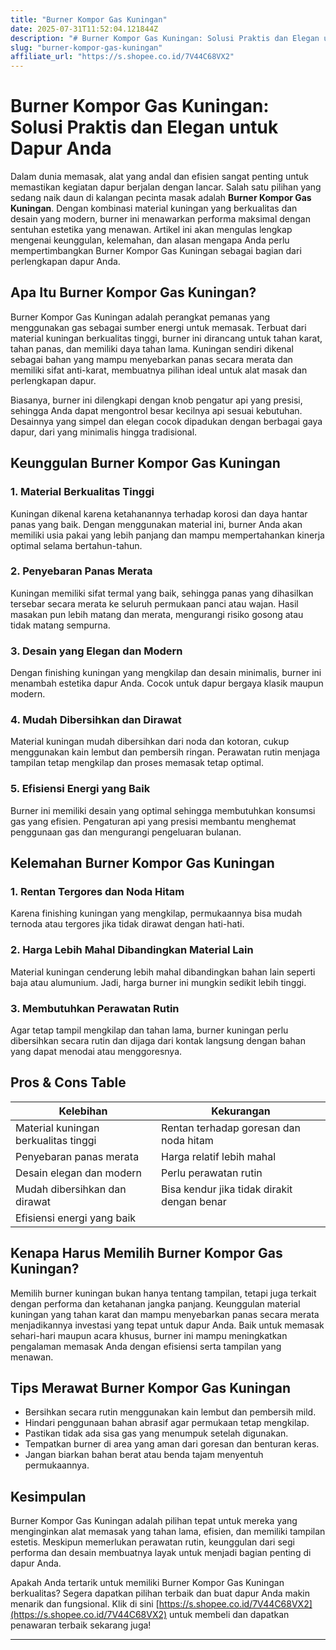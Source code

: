 ```yaml
---
title: "Burner Kompor Gas Kuningan"
date: 2025-07-31T11:52:04.121844Z
description: "# Burner Kompor Gas Kuningan: Solusi Praktis dan Elegan untuk Dapur Anda..."
slug: "burner-kompor-gas-kuningan"
affiliate_url: "https://s.shopee.co.id/7V44C68VX2"
---
```

# Burner Kompor Gas Kuningan: Solusi Praktis dan Elegan untuk Dapur Anda

Dalam dunia memasak, alat yang andal dan efisien sangat penting untuk memastikan kegiatan dapur berjalan dengan lancar. Salah satu pilihan yang sedang naik daun di kalangan pecinta masak adalah **Burner Kompor Gas Kuningan**. Dengan kombinasi material kuningan yang berkualitas dan desain yang modern, burner ini menawarkan performa maksimal dengan sentuhan estetika yang menawan. Artikel ini akan mengulas lengkap mengenai keunggulan, kelemahan, dan alasan mengapa Anda perlu mempertimbangkan Burner Kompor Gas Kuningan sebagai bagian dari perlengkapan dapur Anda.

## Apa Itu Burner Kompor Gas Kuningan?

Burner Kompor Gas Kuningan adalah perangkat pemanas yang menggunakan gas sebagai sumber energi untuk memasak. Terbuat dari material kuningan berkualitas tinggi, burner ini dirancang untuk tahan karat, tahan panas, dan memiliki daya tahan lama. Kuningan sendiri dikenal sebagai bahan yang mampu menyebarkan panas secara merata dan memiliki sifat anti-karat, membuatnya pilihan ideal untuk alat masak dan perlengkapan dapur.

Biasanya, burner ini dilengkapi dengan knob pengatur api yang presisi, sehingga Anda dapat mengontrol besar kecilnya api sesuai kebutuhan. Desainnya yang simpel dan elegan cocok dipadukan dengan berbagai gaya dapur, dari yang minimalis hingga tradisional.

## Keunggulan Burner Kompor Gas Kuningan

### 1. Material Berkualitas Tinggi

Kuningan dikenal karena ketahanannya terhadap korosi dan daya hantar panas yang baik. Dengan menggunakan material ini, burner Anda akan memiliki usia pakai yang lebih panjang dan mampu mempertahankan kinerja optimal selama bertahun-tahun.

### 2. Penyebaran Panas Merata

Kuningan memiliki sifat termal yang baik, sehingga panas yang dihasilkan tersebar secara merata ke seluruh permukaan panci atau wajan. Hasil masakan pun lebih matang dan merata, mengurangi risiko gosong atau tidak matang sempurna.

### 3. Desain yang Elegan dan Modern

Dengan finishing kuningan yang mengkilap dan desain minimalis, burner ini menambah estetika dapur Anda. Cocok untuk dapur bergaya klasik maupun modern.

### 4. Mudah Dibersihkan dan Dirawat

Material kuningan mudah dibersihkan dari noda dan kotoran, cukup menggunakan kain lembut dan pembersih ringan. Perawatan rutin menjaga tampilan tetap mengkilap dan proses memasak tetap optimal.

### 5. Efisiensi Energi yang Baik

Burner ini memiliki desain yang optimal sehingga membutuhkan konsumsi gas yang efisien. Pengaturan api yang presisi membantu menghemat penggunaan gas dan mengurangi pengeluaran bulanan.

## Kelemahan Burner Kompor Gas Kuningan

### 1. Rentan Tergores dan Noda Hitam

Karena finishing kuningan yang mengkilap, permukaannya bisa mudah ternoda atau tergores jika tidak dirawat dengan hati-hati.

### 2. Harga Lebih Mahal Dibandingkan Material Lain

Material kuningan cenderung lebih mahal dibandingkan bahan lain seperti baja atau alumunium. Jadi, harga burner ini mungkin sedikit lebih tinggi.

### 3. Membutuhkan Perawatan Rutin

Agar tetap tampil mengkilap dan tahan lama, burner kuningan perlu dibersihkan secara rutin dan dijaga dari kontak langsung dengan bahan yang dapat menodai atau menggoresnya.

## Pros & Cons Table

| Kelebihan                         | Kekurangan                                |
|-----------------------------------|-------------------------------------------|
| Material kuningan berkualitas tinggi | Rentan terhadap goresan dan noda hitam   |
| Penyebaran panas merata           | Harga relatif lebih mahal               |
| Desain elegan dan modern         | Perlu perawatan rutin                   |
| Mudah dibersihkan dan dirawat   | Bisa kendur jika tidak dirakit dengan benar |
| Efisiensi energi yang baik      |                                              |

## Kenapa Harus Memilih Burner Kompor Gas Kuningan?

Memilih burner kuningan bukan hanya tentang tampilan, tetapi juga terkait dengan performa dan ketahanan jangka panjang. Keunggulan material kuningan yang tahan karat dan mampu menyebarkan panas secara merata menjadikannya investasi yang tepat untuk dapur Anda. Baik untuk memasak sehari-hari maupun acara khusus, burner ini mampu meningkatkan pengalaman memasak Anda dengan efisiensi serta tampilan yang menawan.

## Tips Merawat Burner Kompor Gas Kuningan

- Bersihkan secara rutin menggunakan kain lembut dan pembersih mild.
- Hindari penggunaan bahan abrasif agar permukaan tetap mengkilap.
- Pastikan tidak ada sisa gas yang menumpuk setelah digunakan.
- Tempatkan burner di area yang aman dari goresan dan benturan keras.
- Jangan biarkan bahan berat atau benda tajam menyentuh permukaannya.

## Kesimpulan

Burner Kompor Gas Kuningan adalah pilihan tepat untuk mereka yang menginginkan alat memasak yang tahan lama, efisien, dan memiliki tampilan estetis. Meskipun memerlukan perawatan rutin, keunggulan dari segi performa dan desain membuatnya layak untuk menjadi bagian penting di dapur Anda.

Apakah Anda tertarik untuk memiliki Burner Kompor Gas Kuningan berkualitas? Segera dapatkan pilihan terbaik dan buat dapur Anda makin menarik dan fungsional. Klik di sini [https://s.shopee.co.id/7V44C68VX2](https://s.shopee.co.id/7V44C68VX2) untuk membeli dan dapatkan penawaran terbaik sekarang juga!

---